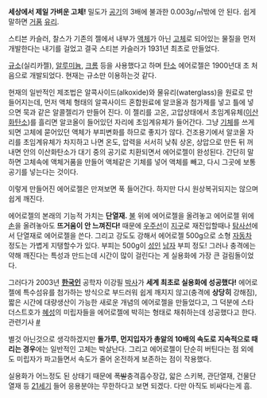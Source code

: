 **세상에서 제일 가벼운 고체!** 밀도가 [공기](%EA%B3%B5%EA%B8%B0.md)의 3배에 불과한 0.003g/㎥밖에 안 된다. 쉽게 말하면 [거품](%EA%B1%B0%ED%92%88.md) [유리](%EC%9C%A0%EB%A6%AC.md).

스티븐 카슬러, 찰스가 기존의 젤에서 내부가 [액체](%EC%95%A1%EC%B2%B4.md)가 아닌
[고체](%EA%B3%A0%EC%B2%B4.md)로 되어있는 물질을 먼저 개발한다는 내기를 걸었고 결국 스티븐 카슬러가 1931년
최초로 만들었다.

[규소](%EA%B7%9C%EC%86%8C.md)(실리카젤),
[알루미늄](%EC%95%8C%EB%A3%A8%EB%AF%B8%EB%8A%84.md),
[크롬](%ED%81%AC%EB%A1%AC.md) 등을 사용했다고 하며 [탄소](%ED%83%84%EC%86%8C.md)
에어로젤은 1900년대 초 처음으로 개발되었다. 현재는 규소만 이용하는것 같다.

현재의 일반적인 제조법은 알콕사이드(alkoxide)와 물유리(waterglass)을 원료로 만들어지는데, 먼저 액체 형태의 알콕사이드
혼합원료에 알코올과 첨가제를 넣고 틀에 넣으면 묵과 같은 알콜젤리가 만들어 진다. 이 젤리를 고온, 고압상태에서
초임계유체([이산화탄소](%EC%9D%B4%EC%82%B0%ED%99%94%ED%83%84%EC%86%8C.md))를 흘리면 알코올이
들어있던 자리에 초임계유체가 들어간다. 그냥 [기체](%EA%B8%B0%EC%B2%B4.md)를 쓰게되면 고체에 묻어있던 액체가
부피변화를 하므로 좋지가 않다. 건조용기에서 알코올 자리를 초임계유체가 차지하고 나면 온도, 압력을 서서히 낮춰 상온, 상압으로 만든 뒤
꺼내면 안의 이산화탄소가 대기 중의 공기로 치환되면서 에어로젤이 완성된다. 간단히 말하면 고체속에 액체거품을 만들어 액체같은 기체를 넣어
액체를 빼고, 다시 그곳에 보통 공기를 넣는다는 것이다.

이렇게 만들어진 에어로젤은 만져보면 푹 들어간다. 하지만 다시 원상복귀되지는 않으며 쉽게 깨진다.  

에어로젤의 본래의 기능적 가치는 **단열재.** [불](%EB%B6%88.md) 위에 에어로젤을 올려놓고 에어로젤 위에
[손](%EC%86%90.md)을 올려놓아도 **뜨거움이 안 느껴진다!** 때문에
[우주선](%EC%9A%B0%EC%A3%BC%EC%84%A0.md)이 [지구](%EC%A7%80%EA%B5%AC.md)로
재진입할때나 [탐사선](%ED%83%90%EC%82%AC%EC%84%A0.md)에서 단열재로 에어로젤을 쓴다. 그리고 강도도 강해서
에어로젤 500g으로 소형 [자동차](%EC%9E%90%EB%8F%99%EC%B0%A8.md) 정도는 가볍게 지탱할수가 있다. 부피는
500g이 [성인](%EC%84%B1%EC%9D%B8.md) [남자](%EB%82%A8%EC%9E%90.md) 부피 정도! 그러나
충격에는 약해 깨진다는 특성과 만드는데 시간이 많이 걸린다는 게 실용화에 가장 큰 걸림돌이었다.

그러다가 2003년 **[한국인](%ED%95%9C%EA%B5%AD%EC%9D%B8.md)** 공학자 이강필
[박사](%EB%B0%95%EC%82%AC.md)가 **세계 최초로 실용화에 성공했다!** 에어로젤에 특수섬유를 첨가하는 방식으로
부드러워 쉽게 깨지지 않고(충격에 **상당히** 강해짐), 짧은 시간에 대량생산이 가능한 새로운 개념의 에어로젤을 만들었다고, 그 덕분에
스타더스트호가 [혜성](%ED%98%9C%EC%84%B1.md)의 미립자들을 에어로젤에 박히는 형태로 채취하는데 성공했다고 한다.
관련기사 [#](http://www.bostonkorea.com/news.php?code=&mode=view&num=3206&page=3)

별것 아닌것으로 생각하겠지만 **돌가루, 먼지입자가 총알의 10배의 속도로 지속적으로 때리는 경우**에는 일반적인 고체는 박살난다. 그리고
에어로젤이 단순히 버틴다는 점 외에도 미립자가 파고들면서 속도가 줄어 온전하게 보존하는 점이 작용했다.

실용화가 어느정도 된 상태기 때문에 <del>폭발</del>충격흡수장갑, 앏은 스키복, 관단열재, 건물단열재 등
[21세기](21%EC%84%B8%EA%B8%B0.md) 들어 응용분야는 무한하다고 보면 되겠다. 다만 아직도 비싸다는게 흠.

